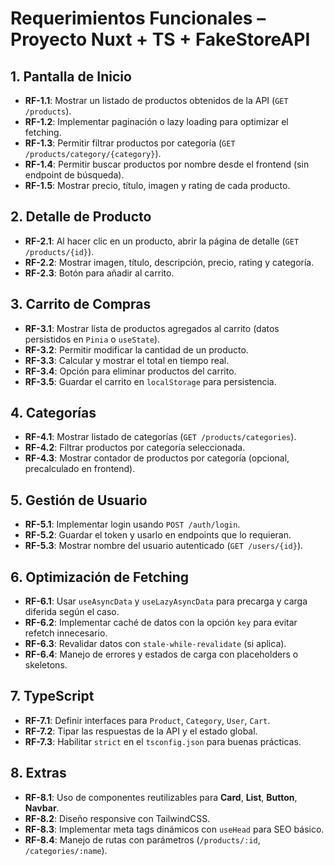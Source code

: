 # Requerimientos Funcionales – Proyecto Nuxt + TS + FakeStoreAPI

## 1. Pantalla de Inicio
- **RF-1.1**: Mostrar un listado de productos obtenidos de la API (`GET /products`).
- **RF-1.2**: Implementar paginación o lazy loading para optimizar el fetching.
- **RF-1.3**: Permitir filtrar productos por categoría (`GET /products/category/{category}`).
- **RF-1.4**: Permitir buscar productos por nombre desde el frontend (sin endpoint de búsqueda).
- **RF-1.5**: Mostrar precio, título, imagen y rating de cada producto.

## 2. Detalle de Producto
- **RF-2.1**: Al hacer clic en un producto, abrir la página de detalle (`GET /products/{id}`).
- **RF-2.2**: Mostrar imagen, título, descripción, precio, rating y categoría.
- **RF-2.3**: Botón para añadir al carrito.

## 3. Carrito de Compras
- **RF-3.1**: Mostrar lista de productos agregados al carrito (datos persistidos en `Pinia` o `useState`).
- **RF-3.2**: Permitir modificar la cantidad de un producto.
- **RF-3.3**: Calcular y mostrar el total en tiempo real.
- **RF-3.4**: Opción para eliminar productos del carrito.
- **RF-3.5**: Guardar el carrito en `localStorage` para persistencia.

## 4. Categorías
- **RF-4.1**: Mostrar listado de categorías (`GET /products/categories`).
- **RF-4.2**: Filtrar productos por categoría seleccionada.
- **RF-4.3**: Mostrar contador de productos por categoría (opcional, precalculado en frontend).

## 5. Gestión de Usuario
- **RF-5.1**: Implementar login usando `POST /auth/login`.
- **RF-5.2**: Guardar el token y usarlo en endpoints que lo requieran.
- **RF-5.3**: Mostrar nombre del usuario autenticado (`GET /users/{id}`).

## 6. Optimización de Fetching
- **RF-6.1**: Usar `useAsyncData` y `useLazyAsyncData` para precarga y carga diferida según el caso.
- **RF-6.2**: Implementar caché de datos con la opción `key` para evitar refetch innecesario.
- **RF-6.3**: Revalidar datos con `stale-while-revalidate` (si aplica).
- **RF-6.4**: Manejo de errores y estados de carga con placeholders o skeletons.

## 7. TypeScript
- **RF-7.1**: Definir interfaces para `Product`, `Category`, `User`, `Cart`.
- **RF-7.2**: Tipar las respuestas de la API y el estado global.
- **RF-7.3**: Habilitar `strict` en el `tsconfig.json` para buenas prácticas.

## 8. Extras
- **RF-8.1**: Uso de componentes reutilizables para **Card**, **List**, **Button**, **Navbar**.
- **RF-8.2**: Diseño responsive con TailwindCSS.
- **RF-8.3**: Implementar meta tags dinámicos con `useHead` para SEO básico.
- **RF-8.4**: Manejo de rutas con parámetros (`/products/:id`, `/categories/:name`).
